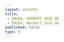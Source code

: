 ```yaml
---
layout: verbete
title:
 - SOUSA, HERBERT JOSE DE
 - SOUSA, Herbert José de
published: false
type: R
---
```


